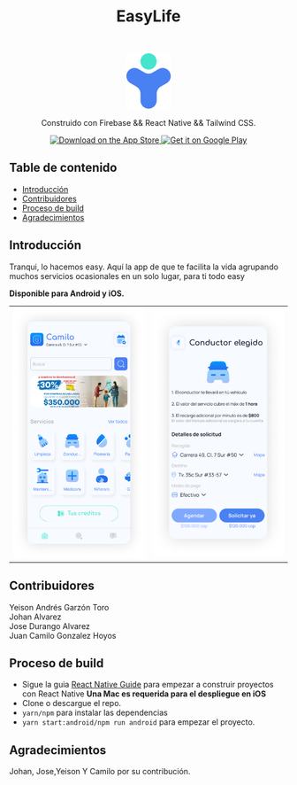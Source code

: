 <h1 align="center">EasyLife</h1> <br>
<p align="center">
  <a href="https://gitpoint.co/">
    <img alt="GitPoint" title="GitPoint" src="./src/assets/images/logo.png" width="81">
  </a>
</p>

<p align="center">
  Construido con Firebase && React Native && Tailwind CSS.
</p>

<p align="center">
  <a href="https://itunes.apple.com/us/app/gitpoint/id1251245162?mt=8">
    <img alt="Download on the App Store" title="App Store" src="http://i.imgur.com/0n2zqHD.png" width="140">
  </a>

  <a href="https://play.google.com/store/apps/details?id=com.gitpoint">
    <img alt="Get it on Google Play" title="Google Play" src="http://i.imgur.com/mtGRPuM.png" width="140">
  </a>
</p>

<!-- START doctoc generated TOC please keep comment here to allow auto update -->
<!-- DON'T EDIT THIS SECTION, INSTEAD RE-RUN doctoc TO UPDATE -->
## Table de contenido

- [Introducción](#introduction)
- [Contribuidores](#contributors)
- [Proceso de build](#build-process)
- [Agradecimientos](#acknowledgments)

<!-- END doctoc generated TOC please keep comment here to allow auto update -->

## Introducción

Tranqui, lo hacemos easy. 
Aquí la app de que te facilita la vida agrupando muchos servicios ocasionales en un solo lugar, para ti todo easy

**Disponible para Android y iOS.**

<p align="center">
  <table>
    <tr>
      <td align="center">
        <img src="./src/assets/images/image-29.png" alt="Image 1" width="392">
      </td>
      <td align="center">
        <img src="./src/assets/images/image-28.png" alt="Image 2" width="392">
      </td>
    </tr>
  </table>
</p>

## Contribuidores

Yeison Andrés Garzón Toro<br/>
Johan Alvarez<br/>
Jose Durango Alvarez <br/>
Juan Camilo Gonzalez Hoyos <br/>

## Proceso de build

- Sigue la guia [React Native Guide](https://facebook.github.io/react-native/docs/getting-started.html) para empezar a construir proyectos con React Native
 **Una Mac es requerida para el despliegue en iOS**
- Clone o descargue el repo.
- `yarn/npm` para instalar las dependencias
- `yarn start:android/npm run android` para empezar el proyecto.

## Agradecimientos

Johan, Jose,Yeison Y Camilo por su contribución.